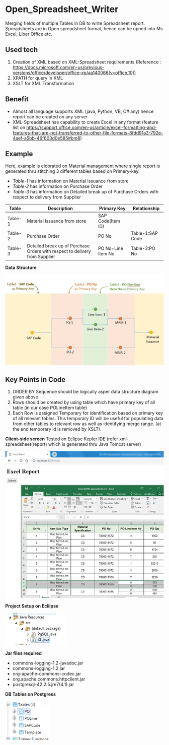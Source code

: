 # Open_Spreadsheet_Writer
Merging fields of multiple Tables in DB to write Spreadsheet report. Spreadsheets are in Open spreadsheet format, hence can be opned into Ms Excel, Liber Office etc. 



## Used tech
1. Creation of XML based on XML-Spreadsheet requirements (Reference : https://docs.microsoft.com/en-us/previous-versions/office/developer/office-xp/aa140066(v=office.10))
2. XPATH for query in XML
3. XSLT for XML Transformation

## Benefit
*	Almost all language supports XML (java, Python, VB, C# any) hence report can be created on any server
*	XML-Spreadsheet has capability to create Excel in any format (feature list on https://support.office.com/en-us/article/excel-formatting-and-features-that-are-not-transferred-to-other-file-formats-8fdd91a3-792e-4aef-a5bb-46f603d0e585#bm8)

## Example

Here, example is elobrated on Material management where single report is generated thru stitching 3 different tables based on Primery-key.
* *Table-1* has information on Material Issuance from store
* *Table-2* has information on Purchase Order
* *Table-3* has information on Detailed break up of Purchase Orders with respect to delivery from Supplier


|	Table	|	Description	|	Primary Key	|	Relationship	|
|	-------	|	---	|	---	|	---	|
|	Table-1	|	Material Issuance from store	|	SAP Code(Item ID)	|		|
|	Table-2	|	Purchase Order	|	PO No	|	Table-1:SAP Code	|
|	Table-3	|	Detailed break up of Purchase Orders with respect to delivery from Supplier	|	PO No+Line Item No	|	Table-2:PO No	|


**Data Structure**

![Data Structure](Images/Data%20Structure.jpg)


## Key Points in Code
1.	ORDER BY Sequence should be logically asper data structure diagram given above
2.	Rows should be created by using table which have primary key of all table (in our case POLineItem table)
3.	Each Row is assigned Temporary for identification based on primary key of all relevant tables. This temporary ID will be useful for populating data from other tables to relevant row as well as identifying merge range. (at the end temporary id is removed by XSLT).


**Client-side screen**
Tested on Eclipse Kepler IDE (refer xml-spreadsheet(report) which is generated thru Java Tomcat server)

![Client Screen](Images/Screen%20Shot.jpg)

**Project Setup on Eclilpse**

![Eclipse](Images/Eclipse%20setup.jpg)

**Jar files required**

* commons-logging-1.2-javadoc.jar
* commons-logging-1.2.jar
* org-apache-commons-codec.jar
* org.apache.commons.httpclient.jar
* postgresql-42.2.5.jre7(4.1).jar

**DB Tables on Postgress**

![DB Tables](Images/Postgress%20Table%20Structure.png)
